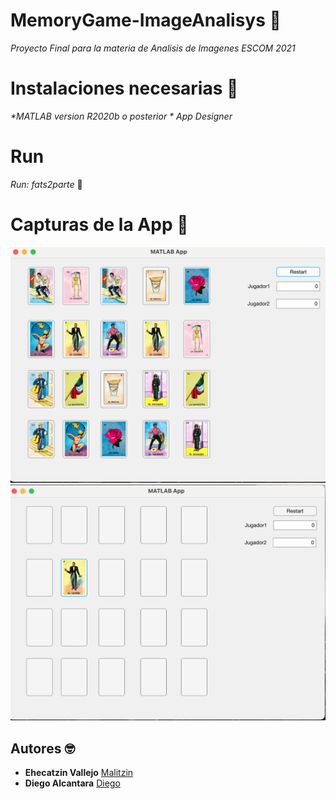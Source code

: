 # MemoryGame-ImageAnalisys 🚀

_Proyecto Final para la materia de Analisis de Imagenes ESCOM 2021_


# Instalaciones necesarias 🔧
_*MATLAB version R2020b o posterior_
_* App Designer_


# Run

_Run: fats2parte_ 🚀


# Capturas de la App 📢
![image](./screens/c1.png)
![image](./screens/c2.png)


## Autores 🤓
* **Ehecatzin Vallejo** [Malitzin](https://github.com/catzin) 
* **Diego Alcantara** [Diego](https://github.com/alcdaal) 



